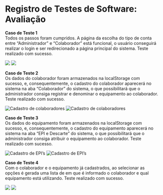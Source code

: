 # Registro de Testes de Software: Avaliação

**Caso de Teste 1** <br/>
Todos os passos foram cumpridos. A página da escolha do tipo de conta entre “Administrador” e “Colaborador” está funcional, o usuário conseguirá realizar o login e ser redirecionado a página principal do sistema. Teste realizado com sucesso. 

<img src="https://github.com/ICEI-PUC-Minas-PMV-SInt/pmv-sint-2022-1-e1-proj-web-t1-grupo-08/blob/main/public/assets/img/Escolha%20do%20Usu%C3%A1rio.png">
<img src="https://github.com/ICEI-PUC-Minas-PMV-SInt/pmv-sint-2022-1-e1-proj-web-t1-grupo-08/blob/main/public/assets/img/Login.png">

**Caso de Teste 2** <br/>
Os dados do colaborador foram armazenados na localStorage com sucesso, e, consequentemente, o cadastro do colaborador aparecerá no sistema na aba “Colaborador” do sistema, o que possibilitará que o administrador consiga registrar e denominar o equipamento ao colaborador.  Teste realizado com sucesso. 

<img src="https://github.com/ICEI-PUC-Minas-PMV-SInt/pmv-sint-2022-1-e1-proj-web-t1-grupo-08/blob/main/public/assets/img/Cadastro%20Colaborador.png" alt="Cadastro de colaboradores"> 
<img src="https://github.com/ICEI-PUC-Minas-PMV-SInt/pmv-sint-2022-1-e1-proj-web-t1-grupo-08/blob/main/public/assets/img/Colaboradores%20Cadastrados.png" alt="Cadastro de colaboradores">

**Caso de Teste 3** <br/>
Os dados do equipamento foram armazenados na localStorage com sucesso, e, consequentemente, o cadastro do equipamento aparecerá no sistema na aba “EPI e Descarte” do sistema, o que possibilitará que o administrador consiga atribuir o equipamento ao colaborador. Teste realizado com sucesso. 

<img src="https://github.com/ICEI-PUC-Minas-PMV-SInt/pmv-sint-2022-1-e1-proj-web-t1-grupo-08/blob/main/public/assets/img/Cadastro%20de%20EPI.png" alt="Cadastro de EPI’s">
<img src="https://github.com/ICEI-PUC-Minas-PMV-SInt/pmv-sint-2022-1-e1-proj-web-t1-grupo-08/blob/main/public/assets/img/Busca%20de%20EPI.png" alt="Cadastro de EPI’s">

**Caso de Teste 4** <br/>
Com o colaborador e o equipamento já cadastrados, ao selecionar as opções é gerada uma lista de em que é informado o colaborador e qual equipamento está utilizando. Teste realizado com sucesso.

<img src="https://github.com/ICEI-PUC-Minas-PMV-SInt/pmv-sint-2022-1-e1-proj-web-t1-grupo-08/blob/main/public/assets/img/Atribui%C3%A7%C3%A3o%20do%20EPI%20ao%20colaborador%20-%2000.png">
 <img src="https://github.com/ICEI-PUC-Minas-PMV-SInt/pmv-sint-2022-1-e1-proj-web-t1-grupo-08/blob/main/public/assets/img/Atribui%C3%A7%C3%A3o%20do%20EPI%20ao%20colaborador.png">

